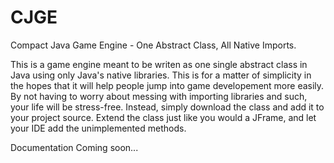 # CJGE
Compact Java Game Engine - One Abstract Class, All Native Imports.

This is a game engine meant to be writen as one single abstract class in Java using only Java's native libraries. 
This is for a matter of simplicity in the hopes that it will help people jump into game developement more easily.
By not having to worry about messing with importing libraries and such, your life will be stress-free. Instead,
simply download the class and add it to your project source. Extend the class just like you would a JFrame, and 
let your IDE add the unimplemented methods.

Documentation Coming soon...
